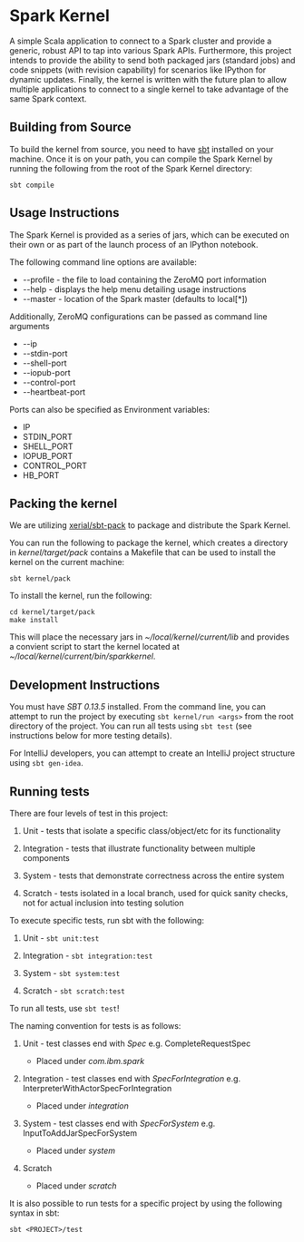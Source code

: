 Spark Kernel
============

A simple Scala application to connect to a Spark cluster and provide a generic,
robust API to tap into various Spark APIs. Furthermore, this project intends to
provide the ability to send both packaged jars (standard jobs) and code
snippets (with revision capability) for scenarios like IPython for dynamic
updates. Finally, the kernel is written with the future plan to allow multiple
applications to connect to a single kernel to take advantage of the same
Spark context.

Building from Source
--------------------

To build the kernel from source, you need to have 
[sbt](http://www.scala-sbt.org/download.html) installed on your machine. Once
it is on your path, you can compile the Spark Kernel by running the following
from the root of the Spark Kernel directory:

    sbt compile
    
Usage Instructions
------------------

The Spark Kernel is provided as a series of jars, which can be executed on
their own or as part of the launch process of an IPython notebook.

The following command line options are available:

* --profile <file> - the file to load containing the ZeroMQ port information
* --help - displays the help menu detailing usage instructions
* --master - location of the Spark master (defaults to local[*])

Additionally, ZeroMQ configurations can be passed as command line arguments

* --ip <address>
* --stdin-port <port>
* --shell-port <port>
* --iopub-port <port>
* --control-port <port>
* --heartbeat-port <port>

Ports can also be specified as Environment variables:

* IP
* STDIN_PORT
* SHELL_PORT
* IOPUB_PORT
* CONTROL_PORT
* HB_PORT

Packing the kernel
------------------

We are utilizing [xerial/sbt-pack](https://github.com/xerial/sbt-pack) to
package and distribute the Spark Kernel.

You can run the following to package the kernel, which creates a directory in
_kernel/target/pack_ contains a Makefile that can be used to install the kernel
on the current machine:

    sbt kernel/pack
    
To install the kernel, run the following:
    
    cd kernel/target/pack
    make install
    
This will place the necessary jars in _~/local/kernel/current/lib_ and provides
a convient script to start the kernel located at 
_~/local/kernel/current/bin/sparkkernel_.

Development Instructions
------------------------

You must have *SBT 0.13.5* installed. From the command line, you can attempt to
run the project by executing `sbt kernel/run <args>` from the root 
directory of the project. You can run all tests using `sbt test` (see
instructions below for more testing details).

For IntelliJ developers, you can attempt to create an IntelliJ project
structure using `sbt gen-idea`.

Running tests
-------------

There are four levels of test in this project:

1. Unit - tests that isolate a specific class/object/etc for its functionality

2. Integration - tests that illustrate functionality between multiple
   components

3. System - tests that demonstrate correctness across the entire system

4. Scratch - tests isolated in a local branch, used for quick sanity checks,
   not for actual inclusion into testing solution

To execute specific tests, run sbt with the following:

1. Unit - `sbt unit:test`

2. Integration - `sbt integration:test`

3. System - `sbt system:test`

4. Scratch - `sbt scratch:test`

To run all tests, use `sbt test`!

The naming convention for tests is as follows:

1. Unit - test classes end with _Spec_
   e.g. CompleteRequestSpec
    * Placed under _com.ibm.spark_

2. Integration - test classes end with _SpecForIntegration_
   e.g. InterpreterWithActorSpecForIntegration
    * Placed under _integration_

3. System - test classes end with _SpecForSystem_
   e.g. InputToAddJarSpecForSystem
    * Placed under _system_

4. Scratch
    * Placed under _scratch_

It is also possible to run tests for a specific project by using the following
syntax in sbt:

    sbt <PROJECT>/test

